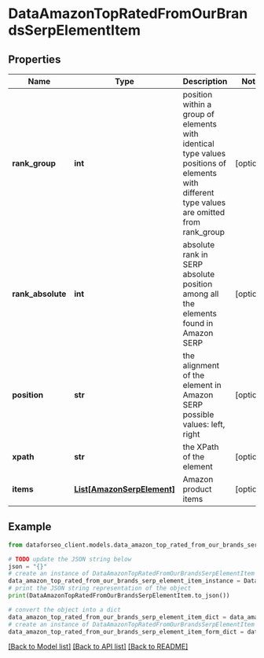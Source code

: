 # DataAmazonTopRatedFromOurBrandsSerpElementItem


## Properties

Name | Type | Description | Notes
------------ | ------------- | ------------- | -------------
**rank_group** | **int** | position within a group of elements with identical type values positions of elements with different type values are omitted from rank_group | [optional] 
**rank_absolute** | **int** | absolute rank in SERP absolute position among all the elements found in Amazon SERP | [optional] 
**position** | **str** | the alignment of the element in Amazon SERP possible values: left, right | [optional] 
**xpath** | **str** | the XPath of the element | [optional] 
**items** | [**List[AmazonSerpElement]**](AmazonSerpElement.md) | Amazon product items | [optional] 

## Example

```python
from dataforseo_client.models.data_amazon_top_rated_from_our_brands_serp_element_item import DataAmazonTopRatedFromOurBrandsSerpElementItem

# TODO update the JSON string below
json = "{}"
# create an instance of DataAmazonTopRatedFromOurBrandsSerpElementItem from a JSON string
data_amazon_top_rated_from_our_brands_serp_element_item_instance = DataAmazonTopRatedFromOurBrandsSerpElementItem.from_json(json)
# print the JSON string representation of the object
print(DataAmazonTopRatedFromOurBrandsSerpElementItem.to_json())

# convert the object into a dict
data_amazon_top_rated_from_our_brands_serp_element_item_dict = data_amazon_top_rated_from_our_brands_serp_element_item_instance.to_dict()
# create an instance of DataAmazonTopRatedFromOurBrandsSerpElementItem from a dict
data_amazon_top_rated_from_our_brands_serp_element_item_form_dict = data_amazon_top_rated_from_our_brands_serp_element_item.from_dict(data_amazon_top_rated_from_our_brands_serp_element_item_dict)
```
[[Back to Model list]](../README.md#documentation-for-models) [[Back to API list]](../README.md#documentation-for-api-endpoints) [[Back to README]](../README.md)



